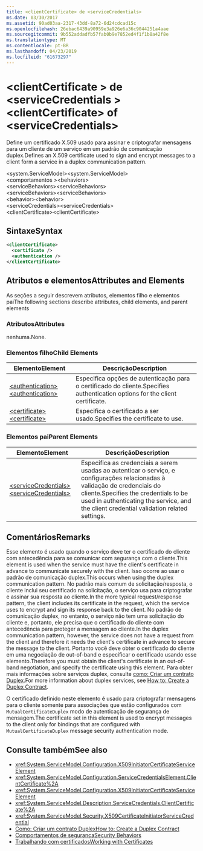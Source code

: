 ```yaml
---
title: <clientCertificate> de <serviceCredentials>
ms.date: 03/30/2017
ms.assetid: 90ad03aa-2317-43dd-8a72-6d24cdcad15c
ms.openlocfilehash: 26ebac6439a90959e3a926e6a36c9044251a4aae
ms.sourcegitcommit: 9b552addadfb57fab0b9e7852ed4f1f1b8a42f8e
ms.translationtype: MT
ms.contentlocale: pt-BR
ms.lasthandoff: 04/23/2019
ms.locfileid: "61673297"
---
```

# <a name="clientcertificate-of-servicecredentials"></a><span data-ttu-id="105ea-102">\<clientCertificate > de \<serviceCredentials ></span><span class="sxs-lookup"><span data-stu-id="105ea-102">\<clientCertificate> of \<serviceCredentials></span></span>
<span data-ttu-id="105ea-103">Define um certificado X.509 usado para assinar e criptografar mensagens para um cliente de um serviço em um padrão de comunicação duplex.</span><span class="sxs-lookup"><span data-stu-id="105ea-103">Defines an X.509 certificate used to sign and encrypt messages to a client form a service in a duplex communication pattern.</span></span>  
  
 <span data-ttu-id="105ea-104">\<system.ServiceModel></span><span class="sxs-lookup"><span data-stu-id="105ea-104">\<system.ServiceModel></span></span>  
<span data-ttu-id="105ea-105">\<comportamentos ></span><span class="sxs-lookup"><span data-stu-id="105ea-105">\<behaviors></span></span>  
<span data-ttu-id="105ea-106">\<serviceBehaviors></span><span class="sxs-lookup"><span data-stu-id="105ea-106">\<serviceBehaviors></span></span>  
<span data-ttu-id="105ea-107">\<serviceBehaviors></span><span class="sxs-lookup"><span data-stu-id="105ea-107">\<serviceBehaviors></span></span>  
<span data-ttu-id="105ea-108">\<behavior></span><span class="sxs-lookup"><span data-stu-id="105ea-108">\<behavior></span></span>  
<span data-ttu-id="105ea-109">\<serviceCredentials></span><span class="sxs-lookup"><span data-stu-id="105ea-109">\<serviceCredentials></span></span>  
<span data-ttu-id="105ea-110">\<clientCertificate></span><span class="sxs-lookup"><span data-stu-id="105ea-110">\<clientCertificate></span></span>  
  
## <a name="syntax"></a><span data-ttu-id="105ea-111">Sintaxe</span><span class="sxs-lookup"><span data-stu-id="105ea-111">Syntax</span></span>  
  
```xml  
<clientCertificate>
  <certificate />
  <authentication />
</clientCertificate>
```  
  
## <a name="attributes-and-elements"></a><span data-ttu-id="105ea-112">Atributos e elementos</span><span class="sxs-lookup"><span data-stu-id="105ea-112">Attributes and Elements</span></span>  
 <span data-ttu-id="105ea-113">As seções a seguir descrevem atributos, elementos filho e elementos pai</span><span class="sxs-lookup"><span data-stu-id="105ea-113">The following sections describe attributes, child elements, and parent elements</span></span>  
  
### <a name="attributes"></a><span data-ttu-id="105ea-114">Atributos</span><span class="sxs-lookup"><span data-stu-id="105ea-114">Attributes</span></span>  
 <span data-ttu-id="105ea-115">nenhuma.</span><span class="sxs-lookup"><span data-stu-id="105ea-115">None.</span></span>  
  
### <a name="child-elements"></a><span data-ttu-id="105ea-116">Elementos filho</span><span class="sxs-lookup"><span data-stu-id="105ea-116">Child Elements</span></span>  
  
|<span data-ttu-id="105ea-117">Elemento</span><span class="sxs-lookup"><span data-stu-id="105ea-117">Element</span></span>|<span data-ttu-id="105ea-118">Descrição</span><span class="sxs-lookup"><span data-stu-id="105ea-118">Description</span></span>|  
|-------------|-----------------|  
|[<span data-ttu-id="105ea-119">\<authentication></span><span class="sxs-lookup"><span data-stu-id="105ea-119">\<authentication></span></span>](../../../../../docs/framework/configure-apps/file-schema/wcf/authentication-of-clientcertificate-element.md)|<span data-ttu-id="105ea-120">Especifica opções de autenticação para o certificado do cliente.</span><span class="sxs-lookup"><span data-stu-id="105ea-120">Specifies authentication options for the client certificate.</span></span>|  
|[<span data-ttu-id="105ea-121">\<certificate></span><span class="sxs-lookup"><span data-stu-id="105ea-121">\<certificate></span></span>](../../../../../docs/framework/configure-apps/file-schema/wcf/certificate-of-clientcertificate-element.md)|<span data-ttu-id="105ea-122">Especifica o certificado a ser usado.</span><span class="sxs-lookup"><span data-stu-id="105ea-122">Specifies the certificate to use.</span></span>|  
  
### <a name="parent-elements"></a><span data-ttu-id="105ea-123">Elementos pai</span><span class="sxs-lookup"><span data-stu-id="105ea-123">Parent Elements</span></span>  
  
|<span data-ttu-id="105ea-124">Elemento</span><span class="sxs-lookup"><span data-stu-id="105ea-124">Element</span></span>|<span data-ttu-id="105ea-125">Descrição</span><span class="sxs-lookup"><span data-stu-id="105ea-125">Description</span></span>|  
|-------------|-----------------|  
|[<span data-ttu-id="105ea-126">\<serviceCredentials></span><span class="sxs-lookup"><span data-stu-id="105ea-126">\<serviceCredentials></span></span>](../../../../../docs/framework/configure-apps/file-schema/wcf/servicecredentials.md)|<span data-ttu-id="105ea-127">Especifica as credenciais a serem usadas ao autenticar o serviço, e configurações relacionadas à validação de credenciais do cliente.</span><span class="sxs-lookup"><span data-stu-id="105ea-127">Specifies the credentials to be used in authenticating the service, and the client credential validation related settings.</span></span>|  
  
## <a name="remarks"></a><span data-ttu-id="105ea-128">Comentários</span><span class="sxs-lookup"><span data-stu-id="105ea-128">Remarks</span></span>  
 <span data-ttu-id="105ea-129">Esse elemento é usado quando o serviço deve ter o certificado do cliente com antecedência para se comunicar com segurança com o cliente.</span><span class="sxs-lookup"><span data-stu-id="105ea-129">This element is used when the service must have the client's certificate in advance to communicate securely with the client.</span></span> <span data-ttu-id="105ea-130">Isso ocorre ao usar o padrão de comunicação duplex.</span><span class="sxs-lookup"><span data-stu-id="105ea-130">This occurs when using the duplex communication pattern.</span></span> <span data-ttu-id="105ea-131">No padrão mais comum de solicitação/resposta, o cliente inclui seu certificado na solicitação, o serviço usa para criptografar e assinar sua resposta ao cliente.</span><span class="sxs-lookup"><span data-stu-id="105ea-131">In the more typical request/response pattern, the client includes its certificate in the request, which the service uses to encrypt and sign its response back to the client.</span></span> <span data-ttu-id="105ea-132">No padrão de comunicação duplex, no entanto, o serviço não tem uma solicitação do cliente e, portanto, ele precisa que o certificado do cliente com antecedência para proteger a mensagem ao cliente.</span><span class="sxs-lookup"><span data-stu-id="105ea-132">In the duplex communication pattern, however, the service does not have a request from the client and therefore it needs the client's certificate in advance to secure the message to the client.</span></span> <span data-ttu-id="105ea-133">Portanto você deve obter o certificado do cliente em uma negociação de out-of-band e especificar o certificado usando esse elemento.</span><span class="sxs-lookup"><span data-stu-id="105ea-133">Therefore you must obtain the client's certificate in an out-of-band negotiation, and specify the certificate using this element.</span></span> <span data-ttu-id="105ea-134">Para obter mais informações sobre serviços duplex, consulte [como: Criar um contrato Duplex](../../../../../docs/framework/wcf/feature-details/how-to-create-a-duplex-contract.md).</span><span class="sxs-lookup"><span data-stu-id="105ea-134">For more information about duplex services, see [How to: Create a Duplex Contract](../../../../../docs/framework/wcf/feature-details/how-to-create-a-duplex-contract.md).</span></span>  
  
 <span data-ttu-id="105ea-135">O certificado definido neste elemento é usado para criptografar mensagens para o cliente somente para associações que estão configurados com `MutualCertificateDuplex` modo de autenticação de segurança de mensagem.</span><span class="sxs-lookup"><span data-stu-id="105ea-135">The certificate set in this element is used to encrypt messages to the client only for bindings that are configured with `MutualCertificateDuplex` message security authentication mode.</span></span>  
  
## <a name="see-also"></a><span data-ttu-id="105ea-136">Consulte também</span><span class="sxs-lookup"><span data-stu-id="105ea-136">See also</span></span>

- <xref:System.ServiceModel.Configuration.X509InitiatorCertificateServiceElement>
- <xref:System.ServiceModel.Configuration.ServiceCredentialsElement.ClientCertificate%2A>
- <xref:System.ServiceModel.Configuration.X509InitiatorCertificateServiceElement>
- <xref:System.ServiceModel.Description.ServiceCredentials.ClientCertificate%2A>
- <xref:System.ServiceModel.Security.X509CertificateInitiatorServiceCredential>
- [<span data-ttu-id="105ea-137">Como: Criar um contrato Duplex</span><span class="sxs-lookup"><span data-stu-id="105ea-137">How to: Create a Duplex Contract</span></span>](../../../../../docs/framework/wcf/feature-details/how-to-create-a-duplex-contract.md)
- [<span data-ttu-id="105ea-138">Comportamentos de segurança</span><span class="sxs-lookup"><span data-stu-id="105ea-138">Security Behaviors</span></span>](../../../../../docs/framework/wcf/feature-details/security-behaviors-in-wcf.md)
- [<span data-ttu-id="105ea-139">Trabalhando com certificados</span><span class="sxs-lookup"><span data-stu-id="105ea-139">Working with Certificates</span></span>](../../../../../docs/framework/wcf/feature-details/working-with-certificates.md)
